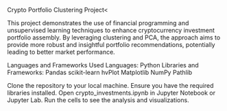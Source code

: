 Crypto Portfolio Clustering Project<

This project demonstrates the use of financial programming and unsupervised learning techniques to enhance cryptocurrency investment portfolio assembly. By leveraging clustering and PCA, the approach aims to provide more robust and insightful portfolio recommendations, potentially leading to better market performance.

Languages and Frameworks Used
Languages: Python
Libraries and Frameworks:
Pandas
scikit-learn
hvPlot
Matplotlib
NumPy
Pathlib


Clone the repository to your local machine.
Ensure you have the required libraries installed.
Open crypto_investments.ipynb in Jupyter Notebook or Jupyter Lab.
Run the cells to see the analysis and visualizations.
